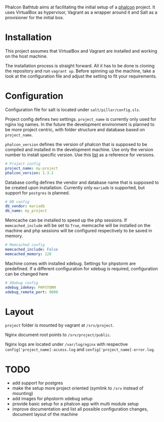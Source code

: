 Phalcon Bathtub aims at facilitating the initial setup of a [phalcon](http://phalconphp.com/)
project. It uses VirtualBox as hypervisor, Vagrant as a wrapper around it
and Salt as a provisioner for the initial box.

Installation
============

This project assumes that VirtualBox and Vagrant are installed and working
on the host machine.

The installation process is straight forward. All it has to be done is cloning
the repository and run `vagrant up`. Before spinning up the machine, take a look
at the configuration file and adjust the setting to fit your requirements.

Configuration
=============

Configuration file for salt is located under `salt/pillar/config.sls`.

Project config defines two settings. `project_name` is currently only
used for nginx log names. In the future the development environment
is planned to be more project centric, with folder structure and database
based on `project_name`.

`phalcon_version` defines the version of phalcon that is supposed to be
compiled and installed in the development machine. Use only the version number
to install specific version. Use this [list](https://github.com/phalcon/cphalcon/tags)
as a reference for versions.

```yaml
# Project config
project_name: my-project
phalcon_version: 1.3.2
```

Database config defines the vendor and database name that is supposed to
be created upon installation. Currently only `mariadb` is supported, but
support for `postgres` is planned.

```yaml
# DB config
db_vendor: mariadb
db_name: my_project
```

Memcache can be installed to speed up the php sessions. If `memcached_include`
will be set to `True`, memcache will be installed on the machine and php
sessions will be configured respectively to be saved in memory.

```yaml
# Memcached config
memcached_include: False
memcached_memory: 128
```

Machine comes with installed xdebug. Settings for phpstorm are
predefined. If a different configuration for xdebug is required,
configuration can be changed here

```yaml
# XDebug config
xdebug_idekey: PHPSTORM
xdebug_remote_port: 9000
```

Layout
======

`project` folder is mounted by vagrant at `/srv/project`.

Nginx document root points to `/srv/project/public`.

Nginx logs are located under `/var/log/nginx` with respective
`config['project_name]-access.log` and `config['project_name]-error.log`.

TODO
====
* add support for postgres
* make the setup more project oriented (symlink to `/srv` instead of mounting)
* add images for phpstorm xdebug setup
* provide basic setup for a phalcon app with multi module setup
* improve documentation and list all possible configuration changes, document layout of the machine
